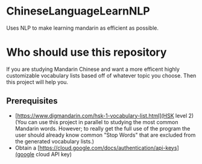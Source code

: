 # ChineseLanguageLearnNLP
Uses NLP to make learning mandarin as efficient as possible.
# Who should use this repository
If you are studying Mandarin Chinese and want a more efficent highly customizable vocabulary lists based off of whatever topic you choose. Then this project will help you.  
## Prerequisites
- [https://www.digmandarin.com/hsk-1-vocabulary-list.html](HSK level 2) (You can use this project in parallel to studying the most common Mandarin words. However; to really get the full use of the program the user should already know common "Stop Words" that are excluded from the generated vocabulary lists.)
- Obtain a [https://cloud.google.com/docs/authentication/api-keys](google cloud API key)
